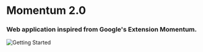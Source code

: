 # Momentum 2.0

### Web application inspired from Google's Extension Momentum.

![Getting Started](./assets/momentumPicture.JPG)